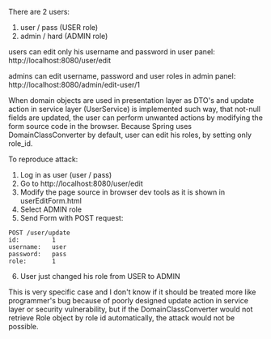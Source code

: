 There are 2 users:
1. user / pass (USER role)
2. admin / hard (ADMIN role)

users can edit only his username and password in user panel: http://localhost:8080/user/edit

admins can edit username, password and user roles in admin panel: http://localhost:8080/admin/edit-user/1

When domain objects are used in presentation layer as DTO's and update action in service layer (UserService) is implemented such way, 
that not-null fields are updated, the user can perform unwanted actions by modifying the form source code in the browser.
Because Spring uses DomainClassConverter by default, user can edit  his roles, by setting only role_id.

To reproduce attack:
1. Log in as user (user / pass)
2. Go to http://localhost:8080/user/edit
3. Modify the page source in browser dev tools as it is shown in userEditForm.html
4. Select ADMIN role
5. Send Form with POST request:
```
POST /user/update
id:         1
username:   user
password:   pass
role:       1
```
6. User just changed his role from USER to ADMIN

This is very specific case and I don't know if it should be treated more like programmer's bug because of poorly designed update action in service layer or security vulnerability, 
but if the DomainClassConverter would not retrieve Role object by role id automatically, the attack would not be possible.
